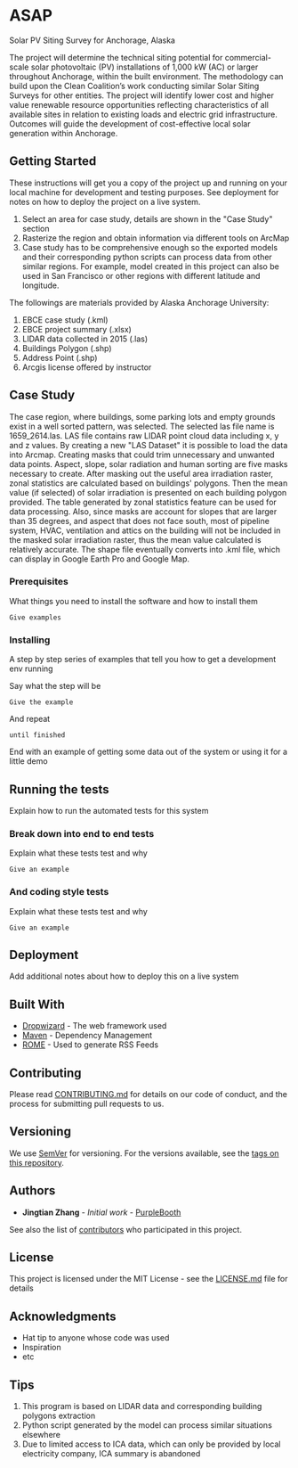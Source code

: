 # ASAP
Solar PV Siting Survey for Anchorage, Alaska

The project will determine the technical siting potential for commercial-scale solar photovoltaic (PV) installations of
1,000 kW (AC) or larger throughout Anchorage, within the built environment. The methodology can build upon the Clean
Coalition’s work conducting similar Solar Siting Surveys for other entities. The project will identify lower cost and
higher value renewable resource opportunities reflecting characteristics of all available sites in relation to existing
loads and electric grid infrastructure. Outcomes will guide the development of cost-effective local solar generation
within Anchorage.

## Getting Started

These instructions will get you a copy of the project up and running on your local machine for development and testing purposes. See deployment for notes on how to deploy the project on a live system.

1. Select an area for case study, details are shown in the "Case Study" section
2. Rasterize the region and obtain information via different tools on ArcMap
3. Case study has to be comprehensive enough so the exported models and their corresponding python scripts can process
data from other similar regions. For example, model created in this project can also be used in San Francisco or other
regions with different latitude and longitude.


The followings are materials provided by Alaska Anchorage University:
1. EBCE case study (.kml)
2. EBCE project summary (.xlsx)
3. LIDAR data collected in 2015 (.las)
4. Buildings Polygon (.shp)
5. Address Point (.shp)
6. Arcgis license offered by instructor


## Case Study
The case region, where buildings, some parking lots and empty grounds exist in a well sorted pattern, was selected.
The selected las file name is 1659_2614.las. LAS file contains raw LIDAR point cloud data including x, y and z values.
By creating a new "LAS Dataset" it is possible to load the data into Arcmap. Creating masks that could trim unnecessary
and unwanted data points. Aspect, slope, solar radiation and human sorting are five masks necessary to create. After
masking out the useful area irradiation raster, zonal statistics are calculated based on buildings' polygons. Then the
mean value (if selected) of solar irradiation is presented on each building polygon provided. The table generated by
zonal statistics feature can be used for data processing. Also, since masks are account for slopes that are larger than
35 degrees, and aspect that does not face south, most of pipeline system, HVAC, ventilation and attics on the building
will not be included in the masked solar irradiation raster, thus the mean value calculated is relatively accurate. The
shape file eventually converts into .kml file, which can display in Google Earth Pro and Google Map.


### Prerequisites

What things you need to install the software and how to install them

```
Give examples
```

### Installing

A step by step series of examples that tell you how to get a development env running

Say what the step will be

```
Give the example
```

And repeat

```
until finished
```

End with an example of getting some data out of the system or using it for a little demo

## Running the tests

Explain how to run the automated tests for this system

### Break down into end to end tests

Explain what these tests test and why

```
Give an example
```

### And coding style tests

Explain what these tests test and why

```
Give an example
```

## Deployment

Add additional notes about how to deploy this on a live system

## Built With

* [Dropwizard](http://www.dropwizard.io/1.0.2/docs/) - The web framework used
* [Maven](https://maven.apache.org/) - Dependency Management
* [ROME](https://rometools.github.io/rome/) - Used to generate RSS Feeds

## Contributing

Please read [CONTRIBUTING.md](https://gist.github.com/PurpleBooth/b24679402957c63ec426) for details on our code of conduct, and the process for submitting pull requests to us.

## Versioning

We use [SemVer](http://semver.org/) for versioning. For the versions available, see the [tags on this repository](https://github.com/your/project/tags). 

## Authors

* **Jingtian Zhang** - *Initial work* - [PurpleBooth](https://github.com/PurpleBooth)

See also the list of [contributors](https://github.com/your/project/contributors) who participated in this project.

## License

This project is licensed under the MIT License - see the [LICENSE.md](LICENSE.md) file for details

## Acknowledgments

* Hat tip to anyone whose code was used
* Inspiration
* etc


## Tips
1. This program is based on LIDAR data and corresponding building polygons extraction 
2. Python script generated by the model can process similar situations elsewhere
3. Due to limited access to ICA data, which can only be provided by local electricity company, ICA summary is abandoned